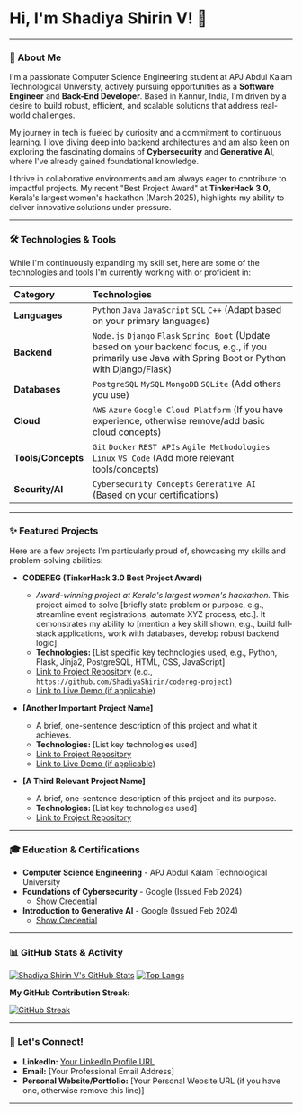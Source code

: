 # Hi, I'm Shadiya Shirin V! 👋

---

### 🚀 About Me

I'm a passionate Computer Science Engineering student at APJ Abdul Kalam Technological University, actively pursuing opportunities as a **Software Engineer** and **Back-End Developer**. Based in Kannur, India, I'm driven by a desire to build robust, efficient, and scalable solutions that address real-world challenges.

My journey in tech is fueled by curiosity and a commitment to continuous learning. I love diving deep into backend architectures and am also keen on exploring the fascinating domains of **Cybersecurity** and **Generative AI**, where I've already gained foundational knowledge.

I thrive in collaborative environments and am always eager to contribute to impactful projects. My recent "Best Project Award" at **TinkerHack 3.0**, Kerala's largest women's hackathon (March 2025), highlights my ability to deliver innovative solutions under pressure.

---

### 🛠️ Technologies & Tools

While I'm continuously expanding my skill set, here are some of the technologies and tools I'm currently working with or proficient in:

| Category      | Technologies                                             |
| :------------ | :------------------------------------------------------- |
| **Languages** | `Python` `Java` `JavaScript` `SQL` `C++` (Adapt based on your primary languages) |
| **Backend** | `Node.js` `Django` `Flask` `Spring Boot` (Update based on your backend focus, e.g., if you primarily use Java with Spring Boot or Python with Django/Flask) |
| **Databases** | `PostgreSQL` `MySQL` `MongoDB` `SQLite` (Add others you use)     |
| **Cloud** | `AWS` `Azure` `Google Cloud Platform` (If you have experience, otherwise remove/add basic cloud concepts) |
| **Tools/Concepts** | `Git` `Docker` `REST APIs` `Agile Methodologies` `Linux` `VS Code` (Add more relevant tools/concepts) |
| **Security/AI** | `Cybersecurity Concepts` `Generative AI` (Based on your certifications) |

---

### ✨ Featured Projects

Here are a few projects I'm particularly proud of, showcasing my skills and problem-solving abilities:

* **CODEREG (TinkerHack 3.0 Best Project Award)**
    * *Award-winning project at Kerala's largest women's hackathon.* This project aimed to solve [briefly state problem or purpose, e.g., streamline event registrations, automate XYZ process, etc.]. It demonstrates my ability to [mention a key skill shown, e.g., build full-stack applications, work with databases, develop robust backend logic].
    * **Technologies:** [List specific key technologies used, e.g., Python, Flask, Jinja2, PostgreSQL, HTML, CSS, JavaScript]
    * [Link to Project Repository](https://github.com/ShadiyaShirin/tinkerhack-codereg-project-repo) (e.g., `https://github.com/ShadiyaShirin/codereg-project`)
    * [Link to Live Demo (if applicable)](https://your-codereg-live-demo.com)

* **[Another Important Project Name]**
    * A brief, one-sentence description of this project and what it achieves.
    * **Technologies:** [List key technologies used]
    * [Link to Project Repository](https://github.com/ShadiyaShirin/another-project-repo)
    * [Link to Live Demo (if applicable)](https://your-another-project-live-demo.com)

* **[A Third Relevant Project Name]**
    * A brief, one-sentence description of this project and its purpose.
    * **Technologies:** [List key technologies used]
    * [Link to Project Repository](https://github.com/ShadiyaShirin/third-project-repo)

---

### 🎓 Education & Certifications

* **Computer Science Engineering** - APJ Abdul Kalam Technological University
* **Foundations of Cybersecurity** - Google (Issued Feb 2024)
    * [Show Credential](https://www.credly.com/badges/2Q5FX2ERJ24M)
* **Introduction to Generative AI** - Google (Issued Feb 2024)
    * [Show Credential](https://www.credly.com/badges/7942573)

---

### 📊 GitHub Stats & Activity

[![Shadiya Shirin V's GitHub Stats](https://github-readme-stats.vercel.app/api?username=ShadiyaShirin&show_icons=true&theme=radical&hide_border=true&include_all_commits=true)](https://github.com/anurag-rajori/github-readme-stats)
[![Top Langs](https://github-readme-stats.vercel.app/api/top-langs/?username=ShadiyaShirin&layout=compact&theme=radical&hide_border=true)](https://github.com/anurag-rajori/github-readme-stats)

**My GitHub Contribution Streak:**

[![GitHub Streak](https://streak-stats.demolab.com/?user=ShadiyaShirin&theme=radical&hide_border=true)](https://git.io/streak-stats)

---

### 🤝 Let's Connect!

* **LinkedIn:** [Your LinkedIn Profile URL](https://www.linkedin.com/in/shadiya-shirin-v/)
* **Email:** [Your Professional Email Address]
* **Personal Website/Portfolio:** [Your Personal Website URL (if you have one, otherwise remove this line)]

---
